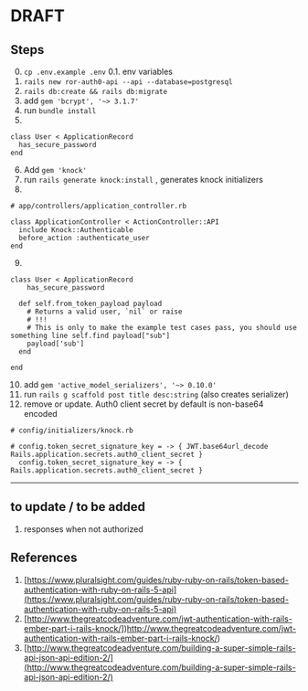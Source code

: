 
DRAFT
======

Steps
-----
0. `cp .env.example .env`
0.1. env variables
1. `rails new ror-auth0-api --api --database=postgresql`  
2. `rails db:create && rails db:migrate`
3. add `gem 'bcrypt', '~> 3.1.7'`
4. run `bundle install`
5. 
```
class User < ApplicationRecord
  has_secure_password
end
```  
6. Add `gem 'knock'`  
7. run `rails generate knock:install` , generates knock initializers
8. 
```
# app/controllers/application_controller.rb

class ApplicationController < ActionController::API  
  include Knock::Authenticable
  before_action :authenticate_user
end 
```  

9. 
```
class User < ApplicationRecord
    has_secure_password

  def self.from_token_payload payload
    # Returns a valid user, `nil` or raise
    # !!!
    # This is only to make the example test cases pass, you should use something line self.find payload["sub"]
    payload['sub']
  end

end
```

10. add `gem 'active_model_serializers', '~> 0.10.0'` 
11. run `rails g scaffold post title desc:string` (also creates serializer)
12. remove or update. Auth0 client secret by default is non-base64 encoded
```
# config/initializers/knock.rb

# config.token_secret_signature_key = -> { JWT.base64url_decode Rails.application.secrets.auth0_client_secret }
  config.token_secret_signature_key = -> { Rails.application.secrets.auth0_client_secret }
```


------------------

to update / to be added
--------
1. responses when not authorized



References
----------
1. [https://www.pluralsight.com/guides/ruby-ruby-on-rails/token-based-authentication-with-ruby-on-rails-5-api](https://www.pluralsight.com/guides/ruby-ruby-on-rails/token-based-authentication-with-ruby-on-rails-5-api)
2. [http://www.thegreatcodeadventure.com/jwt-authentication-with-rails-ember-part-i-rails-knock/])http://www.thegreatcodeadventure.com/jwt-authentication-with-rails-ember-part-i-rails-knock/)
3. [http://www.thegreatcodeadventure.com/building-a-super-simple-rails-api-json-api-edition-2/](http://www.thegreatcodeadventure.com/building-a-super-simple-rails-api-json-api-edition-2/)
